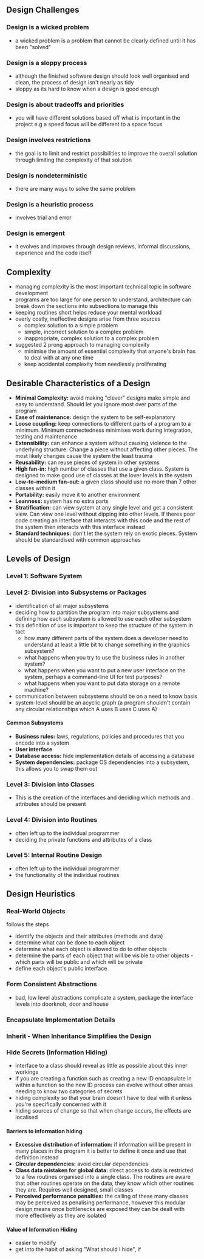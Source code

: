 ## Design Challenges
### Design is a wicked problem
- a wicked problem is a problem that cannot be clearly defined until it has been "solved"
### Design is a sloppy process
- although the finished software design should look well organised and clean, the process of design isn't nearly as tidy
- sloppy as its hard to know when a design is good enough
### Design is about tradeoffs and priorities
- you will have different solutions based off what is important in the project e.g a speed focus will be different to a space focus
### Design involves restrictions
- the goal is to limit and restrict possibilities to improve the overall solution through limiting the complexity of that solution
### Design is nondeterministic
- there are many ways to solve the same problem
### Design is a heuristic process
- involves trial and error
### Design is emergent
- it evolves and improves through design reviews, informal discussions, experience and the code itself

## Complexity
- managing complexity is the most important technical topic in software development
- programs are too large for one person to understand, architecture can break down the sections into subsections to manage this
- keeping routines short helps reduce your mental workload
- overly costly, ineffective designs arise from three sources
	- complex solution to a simple problem
	- simple, incorrect solution to a complex problem
	- inappropriate, complex solution to a complex problem
- suggested 2 prong approach to managing complexity
	- minimise the amount of essential complexity that anyone's brain has to deal with at any one time
	- keep accidental complexity from needlessly proliferating
## Desirable Characteristics of a Design
- **Minimal Complexity:** avoid making "clever" designs make simple and easy to understand. Should let you ignore most over parts of the program
- **Ease of maintenance:** design the system to be self-explanatory 
- **Loose coupling:** keep connections to different parts of a program to a minimum. Minimum connectedness minimises work during integration, testing and maintenance
- **Extensibility:** can enhance a system without causing violence to the underlying structure. Change a piece without affecting other pieces. The most likely changes cause the system the least trauma 
- **Reusability:** can reuse pieces of system in other systems
- **High fan-in:** high number of classes that use a given class. System is designed to make good use of classes at the lover levels in the system
- **Low-to-medium fan-out:** a given class should use no more than 7 other classes within it
- **Portability:** easily move it to another environment
- **Leanness:** system has no extra parts
- **Stratification:** can view system at any single level and get a consistent view.  Can view one level without dipping into other levels. If theres poor code creating an interface that interacts with this code and the rest of the system then interacts with this interface instead
- **Standard techniques:** don't let the system rely on exotic pieces. System should be standardised with common approaches
## Levels of Design
### Level 1: Software System
### Level 2: Division into Subsystems or Packages
- identification of all major subsystems
- deciding how to partition the program into major subsystems and defining how each subsystem is allowed to use each other subsystem
- this definition of use is important to keep the structure of the system in tact 
	- how many different parts of the system does a developer need to understand at least a little bit to change something in the graphics subsystem?
	- what happens when you try to use the business rules in another system?
	- what happens when you want to put a new user interface on the system, perhaps a command-line UI for test purposes?
	- what happens when you want to put data storage on a remote machine?
- communication between subsystems should be on a need to know basis
- system-level should be an acyclic graph (a program shouldn't contain any circular relationships which A uses B uses C uses A)
#### Common Subsystems
- **Business rules:** laws, regulations, policies and procedures that you encode into a system
- **User interface** 
- **Database access:** hide implementation details of accessing a database 
- **System dependencies:** package OS dependencies into a subsystem, this allows you to swap them out
### Level 3: Division into Classes
- This is the creation of the interfaces and deciding which methods and attributes should be present
### Level 4: Division into Routines
- often left up to the individual programmer
- deciding the private functions and attributes of a class
### Level 5: Internal Routine Design
- often left up to the individual programmer
- the functionality of the individual routines
## Design Heuristics
### Real-World Objects
follows the steps
- identify the objects and their attributes (methods and data)
- determine what can be done to each object
- determine what each object is allowed to do to other objects
- determine the parts of each object that will be visible to other objects - which parts will be public and which will be private
- define each object's public interface
### Form Consistent Abstractions
- bad, low level abstractions complicate a system, package the interface levels into doorknob, door and house
### Encapsulate Implementation Details
### Inherit - When Inheritance Simplifies the Design
### Hide Secrets (Information Hiding)
- interface to a class should reveal as little as possible about this inner workings
- if you are creating a function such as creating a new ID encapsulate in within a function so the new ID process can evolve without other areas needing to know
two categories of secrets
- hiding complexity so that your brain doesn't have to deal with it unless you're specifically concerned with it
- hiding sources of change so that when change occurs, the effects are localised
#### Barriers to information hiding
- **Excessive distribution of information:** if information will be present in many places in the program it is better to define it once and use that definition instead
- **Circular dependencies:** avoid circular dependencies
- **Class data mistaken for global data:** direct access to data is restricted to a few routines organised into a single class. The routines are aware that other routines operate on the data, they know which other routines they are. Requires well designed, small classes
- **Perceived performance penalties:** the calling of these many classes may be perceived as penalising performance, however this modular design means once bottlenecks are exposed they can be dealt with more effectively as they are isolated
#### Value of Information Hiding
- easier to modify
- get into the habit of asking "What should I hide", if 